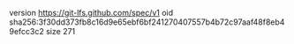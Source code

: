 version https://git-lfs.github.com/spec/v1
oid sha256:3f30dd373fb8c16d9e65ebf6bf241270407557b4b72c97aaf48f8eb49efcc3c2
size 271
